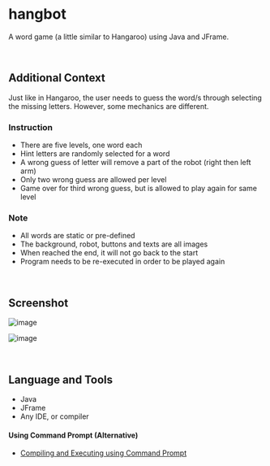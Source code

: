 # hangbot

A word game (a little similar to Hangaroo) using Java and JFrame.

<br>

## Additional Context

Just like in Hangaroo, the user needs to guess the word/s through selecting the missing letters. However, some mechanics are different.

### Instruction

- There are five levels, one word each
- Hint letters are randomly selected for a word
- A wrong guess of letter will remove a part of the robot (right then left arm)
- Only two wrong guess are allowed per level
- Game over for third wrong guess, but is allowed to play again for same level

### Note

- All words are static or pre-defined
- The background, robot, buttons and texts are all images
- When reached the end, it will not go back to the start
- Program needs to be re-executed in order to be played again

<br>

## Screenshot

![image](https://user-images.githubusercontent.com/84888155/125411326-65880000-e3f0-11eb-9fc4-9e9200f4994a.png)

![image](https://user-images.githubusercontent.com/84888155/125411368-70429500-e3f0-11eb-9932-339010663824.png)


<br>

## Language and Tools

- Java
- JFrame
- Any IDE, or compiler

#### Using Command Prompt (Alternative)

- [Compiling and Executing using Command Prompt](https://github.com/rynrsts/hangbot/blob/main/command-prompt.md)
